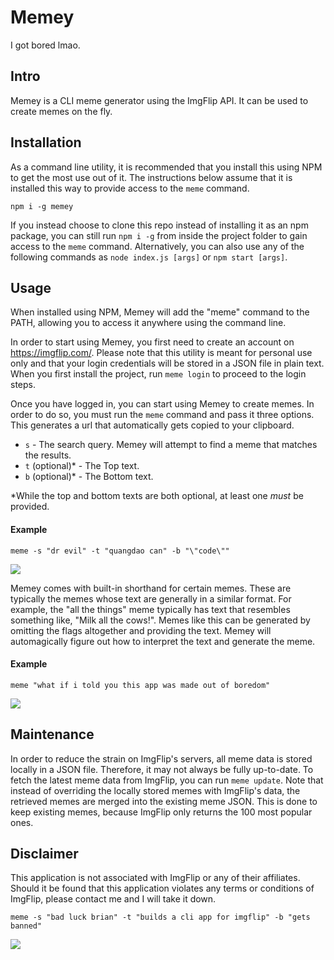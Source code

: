 # Memey

I got bored lmao.

## Intro

Memey is a CLI meme generator using the ImgFlip API. It can be used to create memes on the fly.

## Installation

As a command line utility, it is recommended that you install this using NPM to get the most use out of it. The instructions below assume that it is installed this way to provide access to the `meme` command.

```
npm i -g memey
```

If you instead choose to clone this repo instead of installing it as an npm package, you can still run `npm i -g` from inside the project folder to gain access to the `meme` command. Alternatively, you can also use any of the following commands as `node index.js [args]` or `npm start [args]`.

## Usage

When installed using NPM, Memey will add the "meme" command to the PATH, allowing you to access it anywhere using the command line.

In order to start using Memey, you first need to create an account on <https://imgflip.com/>. Please note that this utility is meant for personal use only and that your login credentials will be stored in a JSON file in plain text. When you first install the project, run `meme login` to proceed to the login steps.

Once you have logged in, you can start using Memey to create memes. In order to do so, you must run the `meme` command and pass it three options. This generates a url that automatically gets copied to your clipboard.

- `s` - The search query. Memey will attempt to find a meme that matches the results.
- `t` (optional)* - The Top text.
- `b` (optional)* - The Bottom text.

*While the top and bottom texts are both optional, at least one _must_ be provided.

#### Example

```
meme -s "dr evil" -t "quangdao can" -b "\"code\""
```

![](http://i.imgflip.com/1wv3js.jpg)

Memey comes with built-in shorthand for certain memes. These are typically the memes whose text are generally in a similar format. For example, the "all the things" meme typically has text that resembles something like, "Milk all the cows!". Memes like this can be generated by omitting the flags altogether and providing the text. Memey will automagically figure out how to interpret the text and generate the meme.

#### Example

```
meme "what if i told you this app was made out of boredom"
```

![](http://i.imgflip.com/1wv44a.jpg)

## Maintenance

In order to reduce the strain on ImgFlip's servers, all meme data is stored locally in a JSON file. Therefore, it may not always be fully up-to-date. To fetch the latest meme data from ImgFlip, you can run `meme update`. Note that instead of overriding the locally stored memes with ImgFlip's data, the retrieved memes are merged into the existing meme JSON. This is done to keep existing memes, because ImgFlip only returns the 100 most popular ones.

## Disclaimer

This application is not associated with ImgFlip or any of their affiliates. Should it be found that this application violates any terms or conditions of ImgFlip, please contact me and I will take it down.

```
meme -s "bad luck brian" -t "builds a cli app for imgflip" -b "gets banned"
```

![](http://i.imgflip.com/1wv5t1.jpg)